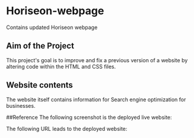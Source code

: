 # Horiseon-webpage
Contains updated Horiseon webpage 

## Aim of the Project
This project's goal is to improve and fix a previous version of a website by altering code within the HTML and CSS files.

## Website contents
The website itself contains information for Search engine optimization for businesses.

##Reference
The following screenshot is the deployed live website:





The following URL leads to the deployed website:




